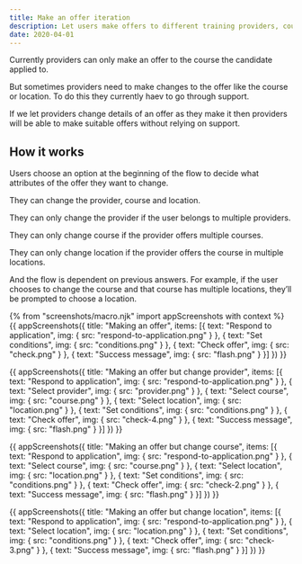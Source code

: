 ```yaml
---
title: Make an offer iteration
description: Let users make offers to different training providers, courses, locations
date: 2020-04-01
---
```


Currently providers can only make an offer to the course the candidate applied to.

But sometimes providers need to make changes to the offer like the course or location. To do this they currently haev to go through support.

If we let providers change details of an offer as they make it then providers will be able to make suitable offers without relying on support.

## How it works

Users choose an option at the beginning of the flow to decide what attributes of the offer they want to change.

They can change the provider, course and location.

They can only change the provider if the user belongs to multiple providers.

They can only change course if the provider offers multiple courses.

They can only change location if the provider offers the course in multiple locations.

And the flow is dependent on previous answers. For example, if the user chooses to change the course and that course has multiple locations, they’ll be prompted to choose a location.

{% from "screenshots/macro.njk" import appScreenshots with context %}
{{ appScreenshots({
  title: "Making an offer",
  items: [{
    text: "Respond to application",
    img: {
      src: "respond-to-application.png"
    }
  }, {
    text: "Set conditions",
    img: {
      src: "conditions.png"
    }
  }, {
    text: "Check offer",
    img: {
      src: "check.png"
    }
  }, {
    text: "Success message",
    img: {
      src: "flash.png"
    }
  }]
}) }}

{{ appScreenshots({
  title: "Making an offer but change provider",
  items: [{
    text: "Respond to application",
    img: {
      src: "respond-to-application.png"
    }
  }, {
    text: "Select provider",
    img: {
      src: "provider.png"
    }
  }, {
    text: "Select course",
    img: {
      src: "course.png"
    }
  }, {
    text: "Select location",
    img: {
      src: "location.png"
    }
  }, {
    text: "Set conditions",
    img: {
      src: "conditions.png"
    }
  }, {
    text: "Check offer",
    img: {
      src: "check-4.png"
    }
  }, {
    text: "Success message",
    img: {
      src: "flash.png"
    }
  }]
}) }}


{{ appScreenshots({
  title: "Making an offer but change course",
  items: [{
    text: "Respond to application",
    img: {
      src: "respond-to-application.png"
    }
  }, {
    text: "Select course",
    img: {
      src: "course.png"
    }
  }, {
    text: "Select location",
    img: {
      src: "location.png"
    }
  }, {
    text: "Set conditions",
    img: {
      src: "conditions.png"
    }
  }, {
    text: "Check offer",
    img: {
      src: "check-2.png"
    }
  }, {
    text: "Success message",
    img: {
      src: "flash.png"
    }
  }]
}) }}

{{ appScreenshots({
  title: "Making an offer but change location",
  items: [{
    text: "Respond to application",
    img: {
      src: "respond-to-application.png"
    }
  }, {
    text: "Select location",
    img: {
      src: "location.png"
    }
  }, {
    text: "Set conditions",
    img: {
      src: "conditions.png"
    }
  }, {
    text: "Check offer",
    img: {
      src: "check-3.png"
    }
  }, {
    text: "Success message",
    img: {
      src: "flash.png"
    }
  }]
}) }}
